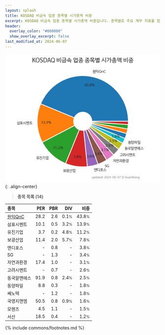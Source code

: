```yaml
---
layout: splash
title: KOSDAQ 비금속 업종 종목별 시가총액 비중
excerpt: KOSDAQ 비금속 업종 종목별 시가총액 비중입니다. 종목별로 주요 재무 지표를 함께 표시합니다.
header:
  overlay_color: "#800000"
  show_overlay_excerpt: false
last_modified_at: 2024-06-07
---
```



![KOSDAQ 비금속 업종 종목별 시가총액 비중](/stats/sector/images/kosdaq_업종_비금속_종목.png){: .align-center}


> **종목 목록 (14)**<a id="list"></a>

| **종목** | **PER** | **PBR** | **DIV** | **비중** |
| :------- | ------: | ------: | ------: | -------: |
| [원익QnC](/074600/) | 28.2 | 2.6 | 0.1<small>%</small> | 43.8<small>%</small> |
| 삼표시멘트 | 10.1 | 0.5 | 3.2<small>%</small> | 13.9<small>%</small> |
| 유진기업 | 3.7 | 0.2 | 4.8<small>%</small> | 11.2<small>%</small> |
| 보광산업 | 11.4 | 2.0 | 5.7<small>%</small> | 7.8<small>%</small> |
| 앤디포스 | - | 0.8 | - | 3.8<small>%</small> |
| SG | - | 1.3 | - | 3.4<small>%</small> |
| 자연과환경 | 17.4 | 1.0 | - | 3.1<small>%</small> |
| 고려시멘트 | - | 0.7 | - | 2.6<small>%</small> |
| 동국알앤에스 | 91.9 | 0.8 | 2.4<small>%</small> | 2.5<small>%</small> |
| 동양파일 | 8.8 | 0.3 | - | 1.8<small>%</small> |
| 쎄노텍 | - | 1.2 | - | 1.8<small>%</small> |
| 국영지앤엠 | 50.5 | 0.8 | 0.9<small>%</small> | 1.6<small>%</small> |
| 모헨즈 | 4.5 | 1.1 | - | 1.5<small>%</small> |
| 서산 | 18.5 | 0.4 | - | 1.2<small>%</small> |

{% include commons/footnotes.md %}
